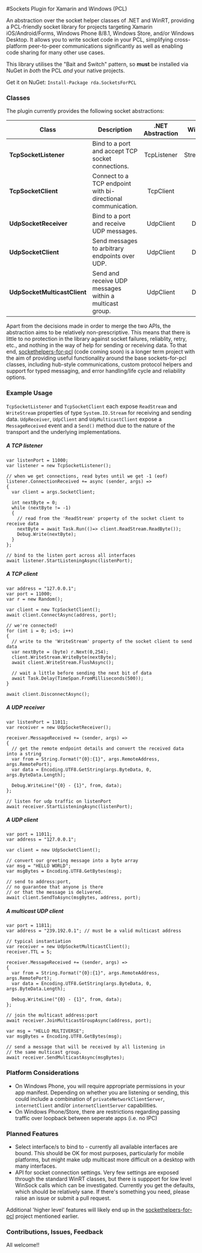 #Sockets Plugin for Xamarin and Windows (PCL)

An abstraction over the socket helper classes of .NET and WinRT, providing a PCL-friendly socket library for projects targeting Xamarin iOS/Android/Forms, Windows Phone 8/8.1, Windows Store, and/or Windows Desktop. It allows you to write socket code in your PCL, simplifying cross-platform peer-to-peer communications significantly as well as enabling code sharing for many other use cases. 

This library utilises the "Bait and Switch" pattern, so __must__ be installed via NuGet in _both_ the PCL _and_ your native projects. 

Get it on NuGet: ````Install-Package rda.SocketsForPCL````

### Classes
The plugin currently provides the following socket abstractions:

Class|Description|.NET Abstraction|WinRT Abstraction
-----|-----------|:--------------:|:---------------:
**TcpSocketListener** | Bind to a port and accept TCP socket connections. | TcpListener | StreamSocketListener 
**TcpSocketClient** | Connect to a TCP endpoint with bi-directional communication. | TcpClient | StreamSocket
**UdpSocketReceiver** | Bind to a port and receive UDP messages. | UdpClient | DatagramSocket
**UdpSocketClient** | Send messages to arbitrary endpoints over UDP. | UdpClient | DatagramSocket
**UdpSocketMulticastClient** | Send and receive UDP messages within a multicast group. | UdpClient | DatagramSocket

Apart from the decisions made in order to merge the two APIs, the abstraction aims to be relatively non-prescriptive. 
This means that there is little to no protection in the library against socket failures, reliablity, retry, etc., 
and nothing in the way of help for sending or receiving data. To that end, [sockethelpers-for-pcl](https://github.com/rdavisau/sockethelpers-for-pcl) (code coming soon) is a longer term project with the aim of providing useful functionality around the base sockets-for-pcl classes, including hub-style communications, custom protocol helpers and support for typed messaging, and error handling/life cycle and reliability options. 

### Example Usage
````TcpSocketListener```` and ````TcpSocketClient```` each expose ````ReadStream```` and ````WriteStream```` 
properties of type ````System.IO.Stream```` for receiving and sending data. ````UdpReceiver````, ````UdpClient```` and ````UdpMulticastClient```` expose a ````MessageReceived```` event and a ````Send()```` method due to the nature of the transport and the underlying implementations.

##### A TCP listener
    var listenPort = 11000;
    var listener = new TcpSocketListener();
    
    // when we get connections, read bytes until we get -1 (eof)
    listener.ConnectionReceived += async (sender, args) => 
    {
      var client = args.SocketClient; 
      
      int nextByte = 0; 
      while (nextByte != -1)
      {
        // read from the 'ReadStream' property of the socket client to receive data
        nextByte = await Task.Run(()=> client.ReadStream.ReadByte());
        Debug.Write(nextByte);
      }
    };
    
    // bind to the listen port across all interfaces
    await listener.StartListeningAsync(listenPort);

##### A TCP client
    var address = "127.0.0.1";
    var port = 11000;
    var r = new Random(); 
    
    var client = new TcpSocketClient();
    await client.ConnectAsync(address, port);
    
    // we're connected!
    for (int i = 0; i<5; i++)
    {
      // write to the 'WriteStream' property of the socket client to send data
      var nextByte = (byte) r.Next(0,254);
      client.WriteStream.WriteByte(nextByte);
      await client.WriteStream.FlushAsync();
      
      // wait a little before sending the next bit of data
      await Task.Delay(TimeSpan.FromMilliseconds(500)); 
    }
    
    await client.DisconnectAsync();
    
##### A UDP receiver
    var listenPort = 11011;
    var receiver = new UdpSocketReceiver();
    
    receiver.MessageReceived += (sender, args) =>
    {
      // get the remote endpoint details and convert the received data into a string
      var from = String.Format("{0}:{1}", args.RemoteAddress, args.RemotePort);
      var data = Encoding.UTF8.GetString(args.ByteData, 0, args.ByteData.Length);
      
      Debug.WriteLine("{0} - {1}", from, data);
    };
    
    // listen for udp traffic on listenPort
    await receiver.StartListeningAsync(listenPort);

##### A UDP client
    var port = 11011;
    var address = "127.0.0.1";
    
    var client = new UdpSocketClient();
    
    // convert our greeting message into a byte array
    var msg = "HELLO WORLD";
    var msgBytes = Encoding.UTF8.GetBytes(msg);
    
    // send to address:port, 
    // no guarantee that anyone is there 
    // or that the message is delivered.
    await client.SendToAsync(msgBytes, address, port);

##### A multicast UDP client
    
    var port = 11811;
    var address = "239.192.0.1"; // must be a valid multicast address
    
    // typical instantiation
    var receiver = new UdpSocketMulticastClient();
    receiver.TTL = 5;
    
    receiver.MessageReceived += (sender, args) =>
    {
      var from = String.Format("{0}:{1}", args.RemoteAddress, args.RemotePort);
      var data = Encoding.UTF8.GetString(args.ByteData, 0, args.ByteData.Length);
      
      Debug.WriteLine("{0} - {1}", from, data);
    };
    
    // join the multicast address:port
    await receiver.JoinMulticastGroupAsync(address, port);

    var msg = "HELLO MULTIVERSE";
    var msgBytes = Encoding.UTF8.GetBytes(msg);
    
    // send a message that will be received by all listening in
    // the same multicast group. 
    await receiver.SendMulticastAsync(msgBytes);


### Platform Considerations
 - On Windows Phone, you will require appropriate permissions in your app manifest. Depending on whether you are listening or sending, this could include a combination of ````privateNetworkClientServer````, ````internetClient```` and/or  ````internetClientServer```` capabilities. 
 - On Windows Phone/Store, there are restrictions regarding passing traffic over loopback between seperate apps (i.e. no IPC) 

### Planned Features
 - Select interface/s to bind to - currently all available interfaces are bound. This should be OK for most purposes, particularly for mobile platforms, but might make udp multicast more difficult on a desktop with many interfaces.  
 - API for socket connection settings. Very few settings are exposed through 
 the standard WinRT classes, but there is suppport for low level WinSock calls 
 which can be investigated. Currently you get the defaults, which should be relatively sane. If there's something you need, please raise an issue or submit a pull request. 

Additional 'higher level' features will likely end up in the [sockethelpers-for-pcl](https://github.com/rdavisau/sockethelpers-for-pcl) project mentioned earlier. 


### Contributions, Issues, Feedback
All welcome!!
